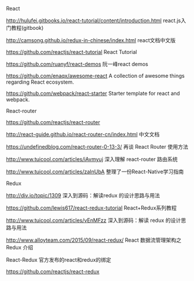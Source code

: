 
React

http://hulufei.gitbooks.io/react-tutorial/content/introduction.html react.js入门教程(gitbook)

http://camsong.github.io/redux-in-chinese/index.html react文档中文版

https://github.com/reactjs/react-tutorial React Tutorial

https://github.com/ruanyf/react-demos 阮一峰react demos

https://github.com/enaqx/awesome-react A collection of awesome things regarding React ecosystem.

https://github.com/webpack/react-starter Starter template for react and webpack.



React-router

https://github.com/reactjs/react-router

http://react-guide.github.io/react-router-cn/index.html 中文文档

https://undefinedblog.com/react-router-0-13-3/ 再谈 React Router 使用方法

http://www.tuicool.com/articles/iAvmyuj 深入理解 react-router 路由系统

http://www.tuicool.com/articles/zaInUbA 整理了一份React-Native学习指南

Redux

http://div.io/topic/1309 深入到源码：解读redux 的设计思路与用法

https://github.com/lewis617/react-redux-tutorial React+Redux系列教程

http://www.tuicool.com/articles/vEnMFzz 深入到源码：解读 redux 的设计思路与用法

http://www.alloyteam.com/2015/09/react-redux/ React 数据流管理架构之 Redux 介绍

React-Redux 官方发布的react和redux的绑定

https://github.com/reactjs/react-redux 



